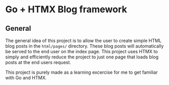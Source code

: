 # Go + HTMX Blog framework

## General

The general idea of this project is to allow the user to create simple HTML blog posts in the `html/pages/` directory. These blog posts will automatically be served to the end user on the index page. This project uses HTMX to simply and efficiently reduce the project to just one page that loads blog posts at the end users request.

This project is purely made as a learning excercise for me to get familiar with Go and HTMX.
